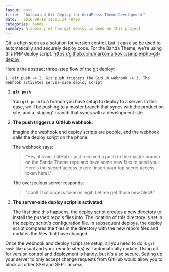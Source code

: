 ```yaml
---
layout: post
title:  "Automated Git Deploy for WordPress Theme Development"
date:   2016-09-18 11:05:14 -0700
categories: banda
summary: A summary of how git deploy is used on this project
---
```


Git is often seen as a solution for version control, but it can also be used to automatically and securely deploy code. For the Banda Theme, we're using this PHP deploy script: <https://github.com/markomarkovic/simple-php-git-deploy>

Here's the abstract three-step flow of the git deploy:

```
1. git push -> 2. Git push triggers the GitHub webhook -> 3. The webhook activates server-side deploy script
```

1. __`git push`__ 

   You `git push` to a branch you have setup to deploy to a server. In this case, we'll be pushing to a master branch that syncs with the production site, and a 'staging' branch that syncs with a development site.
2. __The push triggers a GitHub webhook.__

   Imagine the webhook and deploy scripts are people, and the webhook calls the deploy script on the phone:

   The webhook says: 
   
   >"Hey, it's me, GitHub. I just received a push to the master branch on the Banda Theme repo and have some new files to send you. Here's the secret access token: [insert your top secret access token here]."

   The overzealous server responds: 
   
   >"Cool! That access token is legit! Let me get those new files!!!"

3. __The server-side deploy script is activated.__ 

   The first time this happens, the deploy script creates a new directory to install the pushed repo's files into. The location of this directory is set in the deploy script's configuration file. In subsequent deploys, the deploy script compares the files in the directory with the new repo's files and updates the files that have changed.


 
Once the webhook and deploy script are setup, all you need to do is `git push` like usual and your remote site(s) will automatically update. Using git for version control and deployment is handy, but it's also secure. Setting up your server to only accept change requests from GitHub would allow you to block all other SSH and SFPT access.
